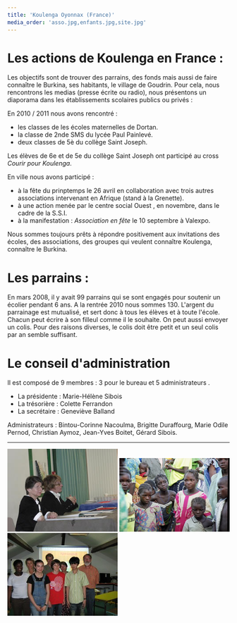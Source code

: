 ```yaml
---
title: 'Koulenga Oyonnax (France)'
media_order: 'asso.jpg,enfants.jpg,site.jpg'
---
```


# Les actions de Koulenga en France :

Les objectifs sont de trouver des parrains, des fonds mais aussi de faire connaître le Burkina, ses habitants, le village de Goudrin. Pour cela, nous rencontrons les medias (presse écrite ou radio), nous présentons un diaporama dans les établissements scolaires publics ou privés :

En 2010 / 2011 nous avons rencontré :
- les classes de les écoles maternelles de Dortan.
- la classe de 2nde SMS du lycée Paul Painlevé.
- deux classes de 5è du collège Saint Joseph.

Les élèves de 6e et de 5e du collège Saint Joseph ont participé au cross *Courir pour Koulenga*.

En ville nous avons participé :
- à la fête du prinptemps le 26 avril en collaboration avec trois autres associations intervenant en Afrique (stand à la Grenette).
- à une action menée par le centre social Ouest , en novembre, dans le cadre de la S.S.I.
- à la manifestation : *Association en fête* le 10 septembre à Valexpo.

Nous sommes toujours prêts à répondre positivement aux invitations des écoles, des associations, des groupes qui veulent connaître Koulenga, connaître le Burkina.

# Les parrains :

En mars 2008, il y avait 99 parrains qui se sont engagés pour soutenir un écolier pendant 6 ans.
A la rentrée 2010 nous sommes 130.
L'argent du parrainage est mutualisé, et sert donc à tous les élèves et à toute l'école. Chacun peut écrire à son filleul comme il le souhaite. On peut aussi envoyer un colis. Pour des raisons diverses, le colis doit être petit et un seul colis par an semble suffisant.

# Le conseil d'administration

Il est composé de 9 membres : 3 pour le bureau et 5 administrateurs .

- La présidente : Marie-Hélène Sibois
- La trésorière : Colette Ferrandon
- La secrétaire : Geneviève Balland

Administrateurs : Bintou-Corinne Nacoulma, Brigitte Duraffourg, Marie Odile Pernod, Christian Aymoz, Jean-Yves Boitet, Gérard Sibois.

----
![](asso.jpg)
![](enfants.jpg)
![](site.jpg)